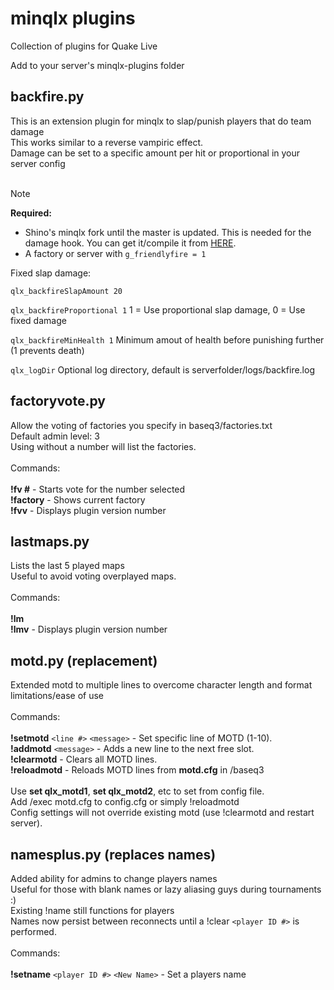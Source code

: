 # minqlx plugins
Collection of plugins for Quake Live

Add to your server's minqlx-plugins folder

## backfire.py
This is an extension plugin for minqlx to slap/punish players that do team damage<br>
This works similar to a reverse vampiric effect.<br>
Damage can be set to a specific amount per hit or proportional in your server config<br>
<br>
> [!NOTE]
> **Required:**<br>
> + Shino's minqlx fork until the master is updated. This is needed for the damage hook. You can get it/compile it from [HERE](https://github.com/mgaertne/minqlx).<br>
> + A factory or server with `g_friendlyfire = 1`<br>

Fixed slap damage:<br>

`qlx_backfireSlapAmount 20`

`qlx_backfireProportional 1`
1 = Use proportional slap damage, 0 = Use fixed damage<br>

`qlx_backfireMinHealth 1`
Minimum amout of health before punishing further (1 prevents death)<br>

`qlx_logDir`
Optional log directory, default is serverfolder/logs/backfire.log<br>

## factoryvote.py<br>

Allow the voting of factories you specify in baseq3/factories.txt<br>
Default admin level: 3<br>
Using without a number will list the factories.<br>
<br>
Commands:<br><br>
**!fv #** - Starts vote for the number selected<br>
**!factory** - Shows current factory<br>
**!fvv**  - Displays plugin version number

## lastmaps.py<br>
Lists the last 5 played maps<br>
Useful to avoid voting overplayed maps.<br>
<br>
Commands:<br><br>
**!lm**<br>
**!lmv**  - Displays plugin version number

## motd.py (replacement)<br>
Extended motd to multiple lines to overcome character length and format limitations/ease of use<br>
<br>
Commands:<br><br>
**!setmotd** `<line #>` `<message>`	- Set specific line of MOTD (1-10).<br>
**!addmotd** `<message>`      - Adds a new line to the next free slot.<br>
**!clearmotd**                - Clears all MOTD lines.<br>
**!reloadmotd** 				      - Reloads MOTD lines from **motd.cfg** in /baseq3<br>
<br>
Use **set qlx_motd1**, **set qlx_motd2**, etc to set from config file.<br>
Add /exec motd.cfg to config.cfg or simply !reloadmotd<br>
Config settings will not override existing motd (use !clearmotd and restart server).

## namesplus.py (replaces names)<br>
Added ability for admins to change players names <br>
Useful for those with blank names or lazy aliasing guys during tournaments :)<br>
Existing !name still functions for players<br>
Names now persist between reconnects until a !clear `<player ID #>` is performed.<br>
<br>
Commands:<br><br>
**!setname** `<player ID #>` `<New Name>`	- Set a players name<br>
